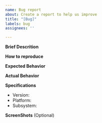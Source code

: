 ```yaml
---
name: Bug report
about: Create a report to help us improve
title: "[Bug]"
labels: bug
assignees: ''

---
```

**Brief Descrition**


**How to reproduce**


**Expected Behavior**


**Actual Behavior**


**Specifications**

  - Version:
  - Platform:
  - Subsystem:

**ScreenShots** (Optional)

